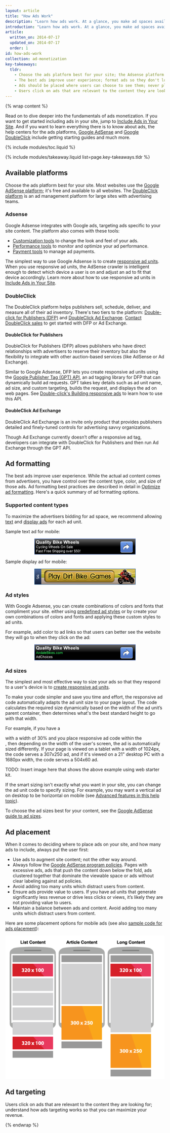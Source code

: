 ```yaml
---
layout: article
title: "How Ads Work"
description: "Learn how ads work. At a glance, you make ad spaces available on your site. Adversiters bid to show their ads on your site and the highest bid wins. You get paid when users click on the ads."
introduction: "Learn how ads work. At a glance, you make ad spaces available on your site. Adversiters bid to show their ads on your site and the highest bid wins. You get paid when users click on the ads."
article:
  written_on: 2014-07-17
  updated_on: 2014-07-17
  order: 1
id: how-ads-work
collection: ad-monetization
key-takeaways:
  tldr: 
    - Choose the ads platform best for your site; the Adsense platform is free and available to all websites; the DoubleClick platform suit large sites with adversiting teams.
    - The best ads improve user experience; format ads so they don't look out of place on your site; resize ads in response to the user's device.
    - Ads should be placed where users can choose to see them; never place ads where they might interfere with a user's intended experience on your site.
    - Users click on ads that are relevant to the content they are looking for; understand how ads targeting works so that you can maximize your revenue.
---
```


{% wrap content %}

Read on to dive deeper into the fundamentals of ads monetization.
If you want to get started including ads in your site,
jump to 
[Include Ads in Your Site]({{site.baseurl}}/monetization/ad-monetization/include_ads.html).
And if you want to learn everything there is to know about ads,
the help centers for the ads platforms,
<a href="https://support.google.com/adsense/answer/181947?hl=en">Google AdSense</a> and
<a href="https://support.google.com/dfp_sb/?utm_medium=et&utm_source=dfp_sb_support_tab&utm_campaign=dfp_sb#topic=13148">Google DoubleClick</a>
include getting starting guides and much more.

<style type="text/css">
  img.center {
    display: block;
    margin-left: auto;
    margin-right: auto;
  }
</style>

{% include modules/toc.liquid %}

{% include modules/takeaway.liquid list=page.key-takeaways.tldr %}

## Available platforms

Choose the ads platform best for your site.
Most websites use the
[Google AdSense platform](https://support.google.com/adsense/answer/9712?hl=en&ref_topic=1319753&rd=1);
it's free and available to all websites.
The <a href="http://www.google.com/doubleclick/publishers/solutions/">DoubleClick platform</a>
is an ad management platform for large sites with advertising teams.

### Adsense

Google Adsense integrates with Google ads, targeting ads specific to your site content.
The platform also comes with these tools:

* <a href="https://support.google.com/adsense/answer/160374?hl=en&ref_topic=1307421">Customization tools</a> to change the look and feel of your ads.
* <a href="https://support.google.com/adsense/answer/2973289?hl=en&ref_topic=2717009">Performance tools</a> to monitor and optimize your ad performance.
* <a href="https://support.google.com/adsense/answer/2569265?hl=en&ref_topic=1727160">Payment tools</a> to manage ad payments.

The simplest way to use Google Adsense is to create
<a href="https://support.google.com/adsense/answer/3213689?hl=en">responsive ad units</a>.
When you use responsive ad units,
the AdSense crawler is intelligent enough to detect which device
a user is on and adjust an ad to fit that device accordingly.
Learn more about how to use responsive ad units in
[Include Ads in Your Site]({{site.baseurl}}/monetization/ad-monetization/include_ads.html).

### DoubleClick

The DoubleClick platform helps publishers sell, schedule, deliver,
and measure all of their ad inventory.
There's two tiers to the platform:
<a href="http://www.google.com/doubleclick/publishers/solutions/ad-serving.html">Double-click for Publishers (DFP)</a>
and <a href="http://www.google.com/doubleclick/publishers/solutions/yield-management.html">DoubleClick Ad Exchange</a>.
<a href="rms/publishergeneral/#utm_medium=et&utm_campaign=en&utm_source=ww-ww-et-nelson_doubleclick">Contact DoubleClick sales</a>
to get started with DFP or Ad Exchange.

#### DoubleClick for Publishers

DoubleClick for Publishers (DFP) allows publishers who have direct relationships
with advertisers to reserve their inventory but also the flexibility to integrate
with other auction-based services (like AdSense or Ad Exchange).

Similar to Google Adsense,
DFP lets you create responsive ad units using the
<a href="https://developers.google.com/doubleclick-gpt/reference?rd=1">Google Publisher Tag (GPT) API</a>,
an ad tagging library for DFP that can dynamically build ad requests.
GPT takes key details such as ad unit name, ad size, and custom targeting,
builds the request, and displays the ad on web pages.
See <a href="https://support.google.com/dfp_premium/answer/3423562?hl=en">Double-click's Building responsive ads</a> to learn how to use this API.

#### DoubleClick Ad Exchange

DoubleClick Ad Exchange is an invite only product
that provides publishers detailed and finely-tuned controls for advertising savvy organizations.

Though Ad Exchange currently doesn’t offer a responsive ad tag,
developers can integrate with DoubleClick for Publishers and
then run Ad Exchange through the GPT API.

## Ad formatting

The best ads improve user experience.
While the actual ad content comes from advertisers,
you have control over the content type, color, and size of those ads.
Ad formatting best practices are described in detail in
[Optimize ad formatting]({{site.baseurl}}/monetization/ad-monetization/optimize_ads.html#optimize-ad-formatting).
Here's a quick summary of ad formatting options.

### Supported content types

To maximize the advertisers bidding for ad space,
we recommend allowing
[text](https://support.google.com/adsense/answer/185665?hl=en&ref_topic=29561)
and [display ads](https://support.google.com/adsense/answer/185666?hl=en&ref_topic=29561)
for each ad unit.

Sample text ad for mobile:

<img src="images/mobiletext_withoutcolor.png" class="center" alt="Sample mobile text ad">

Sample display ad for mobile:

<img src="images/mobileimage.png" class="center" alt="Sample mobile image ad">

### Ad styles

With Google Adsense,
you can create combinations of colors and fonts that compliment your site.
either using
<a href="https://support.google.com/adsense/answer/6002585">predefined ad styles<a/>
or by create your own combinations of colors and fonts
and applying these custom styles to ad units.

For example, add color to ad links so that users can better see the website
they will go to when they click on the ad:

<img src="images/mobiletext_withcolor.png" class="center" alt="Sample mobile text ad with links in color">

### Ad sizes

The simplest and most effective way to size your ads so that they respond
to a user's device is to
[create responsive ad units]({{site.baseurl}}/monetization/ad-monetization/include-ads.html#create-ad-units).

To make your code simpler and save you time and effort,
the responsive ad code automatically adapts the ad unit size to your page layout.
The code calculates the required size dynamically based on the width of the ad unit’s parent container,
then determines what's the best standard height to go with that width.

For example,
if you have a <div> with a width of 30% and you place responsive ad code within the <div>,
then depending on the width of the user's screen, the ad is automatically sized differently.
If your page is viewed on a tablet with a width of 1024px,
the code serves a 307x250 ad, and if it's viewed on a 21" desktop PC with a 1680px width,
the code serves a 504x60 ad.

TODO: Insert image here that shows the above example using web starter kit.

If the smart sizing isn't exactly what you want in your site,
you can change the ad unit code to specify sizing.
For example, 
you may want a vertical ad on desktop
to be horizontal on mobile
(see [Advanced features in this help topic](https://support.google.com/adsense/answer/3543893?hl=en&ref_topic=3641113)).

To choose the ad sizes best for your content,
see the
<a href="https://support.google.com/adsense/answer/6002621?hl=en&ref_topic=1307421">Google AdSense guide to ad sizes</a>.

## Ad placement

When it comes to deciding where to place ads on your site,
and how many ads to include,
always put the user first:

* Use ads to augment site content; not the other way around.
* Always follow the [Google AdSense program policies](https://support.google.com/adsense/answer/48182?hl=en()). Pages with excessive ads, ads that push the content down below the fold, ads clustered together that dominate the viewable space or ads without clear labeling against ad policies.
* Avoid adding too many units which distract users from content.
* Ensure ads provide value to users.  If you have ad units that generate significantly less revenue or drive less clicks or views, it’s likely they are not providing value to users.
* Maintain a balance between ads and content. Avoid adding too many units which distract users from content.

Here are some placement options for mobile ads (see also [sample code for ads placement]({{site.baseurl}}/monetization/ad-monetization/include-ads.html#include-ad-units-in-your-site)):

<img src="images/mobile_ads_placement.png" class="center" alt="Sample mobile image ad">

## Ad targeting

Users click on ads that are relevant to the content they are looking for;
understand how ads targeting works so that you can maximize your revenue.

{% endwrap %}
